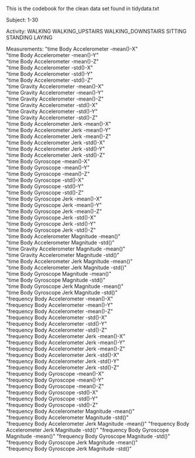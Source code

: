 This is the codebook for the clean data set found in tidydata.txt 


Subject: 
1-30


Activity: 
WALKING
WALKING_UPSTAIRS
WALKING_DOWNSTAIRS
SITTING
STANDING
LAYING


Measurements:
"time Body Accelerometer -mean()-X"                   
"time Body Accelerometer -mean()-Y"                   
"time Body Accelerometer -mean()-Z"                   
"time Body Accelerometer -std()-X"                    
"time Body Accelerometer -std()-Y"                    
"time Body Accelerometer -std()-Z"                    
"time Gravity Accelerometer -mean()-X"                
"time Gravity Accelerometer -mean()-Y"                
"time Gravity Accelerometer -mean()-Z"                
"time Gravity Accelerometer -std()-X"                 
"time Gravity Accelerometer -std()-Y"                 
"time Gravity Accelerometer -std()-Z"                 
"time Body Accelerometer Jerk -mean()-X"              
"time Body Accelerometer Jerk -mean()-Y"              
"time Body Accelerometer Jerk -mean()-Z"              
"time Body Accelerometer Jerk -std()-X"               
"time Body Accelerometer Jerk -std()-Y"               
"time Body Accelerometer Jerk -std()-Z"               
"time Body Gyroscope -mean()-X"                       
"time Body Gyroscope -mean()-Y"                       
"time Body Gyroscope -mean()-Z"                       
"time Body Gyroscope -std()-X"                        
"time Body Gyroscope -std()-Y"                        
"time Body Gyroscope -std()-Z"                        
"time Body Gyroscope Jerk -mean()-X"                  
"time Body Gyroscope Jerk -mean()-Y"                  
"time Body Gyroscope Jerk -mean()-Z"                  
"time Body Gyroscope Jerk -std()-X"                   
"time Body Gyroscope Jerk -std()-Y"                   
"time Body Gyroscope Jerk -std()-Z"                   
"time Body Accelerometer Magnitude -mean()"           
"time Body Accelerometer Magnitude -std()"            
"time Gravity Accelerometer Magnitude -mean()"        
"time Gravity Accelerometer Magnitude -std()"         
"time Body Accelerometer Jerk Magnitude -mean()"      
"time Body Accelerometer Jerk Magnitude -std()"       
"time Body Gyroscope Magnitude -mean()"               
"time Body Gyroscope Magnitude -std()"                
"time Body Gyroscope Jerk Magnitude -mean()"          
"time Body Gyroscope Jerk Magnitude -std()"           
"frequency Body Accelerometer -mean()-X"              
"frequency Body Accelerometer -mean()-Y"              
"frequency Body Accelerometer -mean()-Z"              
"frequency Body Accelerometer -std()-X"               
"frequency Body Accelerometer -std()-Y"               
"frequency Body Accelerometer -std()-Z"               
"frequency Body Accelerometer Jerk -mean()-X"         
"frequency Body Accelerometer Jerk -mean()-Y"         
"frequency Body Accelerometer Jerk -mean()-Z"         
"frequency Body Accelerometer Jerk -std()-X"          
"frequency Body Accelerometer Jerk -std()-Y"          
"frequency Body Accelerometer Jerk -std()-Z"          
"frequency Body Gyroscope -mean()-X"                  
"frequency Body Gyroscope -mean()-Y"                  
"frequency Body Gyroscope -mean()-Z"                  
"frequency Body Gyroscope -std()-X"                   
"frequency Body Gyroscope -std()-Y"                   
"frequency Body Gyroscope -std()-Z"                   
"frequency Body Accelerometer Magnitude -mean()"      
"frequency Body Accelerometer Magnitude -std()"       
"frequency Body Accelerometer Jerk Magnitude -mean()"
"frequency Body Accelerometer Jerk Magnitude -std()"
"frequency Body Gyroscope Magnitude -mean()"
"frequency Body Gyroscope Magnitude -std()"          
"frequency Body Gyroscope Jerk Magnitude -mean()"    
"frequency Body Gyroscope Jerk Magnitude -std()" 